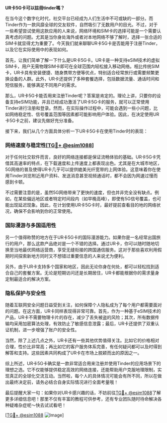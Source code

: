 **UR卡5G卡可以註冊tinder嗎？**

在当今这个数字化时代，社交平台已经成为人们生活中不可或缺的一部分。而Tinder作为一款风靡全球的交友软件，自然吸引了无数用户的目光。不过，对于一些希望尝试使用这款应用的人来说，网络环境和SIM卡的选择可能是一个需要认真考虑的问题。尤其是当你身处海外或者对本地网络不够了解时，选择一张合适的SIM卡就显得尤为重要了。今天我们就来聊聊UR卡5G卡是否能用于注册Tinder，以及它在实际使用中的表现如何。

首先，让我们简单了解一下什么是UR卡5G卡。UR卡是一种支持eSIM技术的虚拟SIM卡，用户无需物理SIM卡即可在全球范围内轻松接入移动网络。相比传统SIM卡，UR卡具有安装便捷、随身携带方便等优点，特别适合经常旅行或需要频繁更换设备的人群。此外，UR卡还提供了多种套餐选择，包括数据流量、通话时间和短信服务，能够满足不同用户的需求。

那么，UR卡5G卡能否用来注册Tinder呢？答案是肯定的。理论上讲，只要你的设备支持eSIM功能，并且已经成功激活了UR卡5G卡的服务，就可以正常使用Tinder进行注册和登录。然而，在实际操作过程中，可能会遇到一些小问题，比如网络稳定性、信号覆盖范围等因素都可能影响用户体验。因此，在决定使用UR卡5G卡之前，建议先做好充分准备。

接下来，我们从几个方面具体分析一下UR卡5G卡在使用Tinder时的表现：

### **网络速度与稳定性[[TG💪+ @esim1088](https://t.me/s/esim1088)]**

对于任何社交软件而言，良好的网络连接都是保证流畅体验的基础。UR卡5G卡凭借其高速率的特点，在下载速度和上传速度上都表现出色。尤其是在大城市地区，5G网络的普及使得UR卡几乎可以提供媲美光纤宽带的上网体验。这意味着你在使用Tinder浏览附近用户资料、发送消息甚至视频通话时，都不会因为网速过慢而感到卡顿。

不过需要注意的是，虽然5G网络带来了更快的速度，但也并非完全没有缺点。例如，在某些偏远地区或者特定时间段内（如早晚高峰），即使有5G信号覆盖，也可能出现延迟现象。因此，在计划使用UR卡5G卡时，最好提前查看目的地的网络状况，确保不会影响到你的正常使用。

### **国际漫游与多国适用性**

另一个值得称赞的地方在于UR卡5G卡的国际漫游能力。如果你是一名经常出国旅行的用户，那么这款产品绝对是一个不错的选择。通过UR卡，你可以随时随地切换至当地最优网络运营商，享受无缝衔接的跨国通信服务。这对于那些喜欢利用假期时间探索新地方同时又不想错过重要信息的人来说尤为便利。

另外，由于UR卡支持多个国家和地区，因此无论你身在何处，都可以轻松找到适合自己的套餐方案。无论是短期访问还是长期居住，UR卡都能根据你的需求量身定制最适合的解决方案。

### **隐私保护与安全性**

随着互联网安全问题日益受到关注，如何保障个人隐私成为了每个用户都需要面对的问题。在这方面，UR卡同样表现得非常可靠。首先，作为一种基于eSIM技术的产品，UR卡不需要物理卡片的存在，减少了丢失被盗的风险；其次，所有数据传输均采用加密算法处理，有效防止了敏感信息泄露；最后，UR卡还提供了双重认证机制，进一步增强了账户的安全性。

当然，除了上述几点之外，UR卡还有一些其他优势值得关注。比如它的价格相对合理，性价比非常高；再比如它的客户服务体系完善，有任何疑问都可以及时得到解答和支持。这些因素共同构成了UR卡在市场上脱颖而出的原因之一。

综上所述，UR卡5G卡确实是一款非常适合用来注册并使用Tinder的应用场景下的理想之选。它不仅能够提供稳定高效的网络连接，还能帮助用户克服地理限制，实现真正的全球化交流互动。当然啦，每个人的具体情况可能会有所不同，所以在做出最终决定前，请务必结合自身实际情况进行全面考量哦！

最后提醒大家一句：如果你对UR卡感兴趣的话，不妨前往[TG💪+ @esim1088](https://t.me/s/esim1088)了解更多详细信息吧！那里不仅有丰富的教程可供参考，还有专业团队随时待命解决各种疑难杂症呢～快去试试看吧！

[[TG💪+ @esim1088](https://t.me/s/esim1088) ![Image](https://i.postimg.cc/4NQfJmqS/Snipaste-2025-05-13-00-14-12.png)]